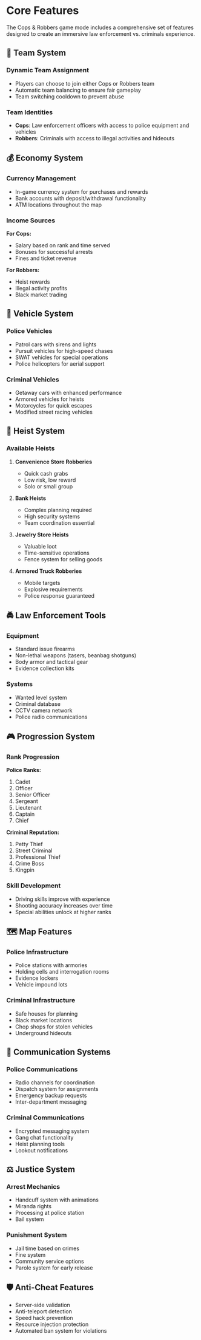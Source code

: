 # Core Features

The Cops & Robbers game mode includes a comprehensive set of features designed to create an immersive law enforcement vs. criminals experience.

## 🎯 Team System

### Dynamic Team Assignment
- Players can choose to join either Cops or Robbers team
- Automatic team balancing to ensure fair gameplay
- Team switching cooldown to prevent abuse

### Team Identities
- **Cops**: Law enforcement officers with access to police equipment and vehicles
- **Robbers**: Criminals with access to illegal activities and hideouts

## 💰 Economy System

### Currency Management
- In-game currency system for purchases and rewards
- Bank accounts with deposit/withdrawal functionality
- ATM locations throughout the map

### Income Sources
**For Cops:**
- Salary based on rank and time served
- Bonuses for successful arrests
- Fines and ticket revenue

**For Robbers:**
- Heist rewards
- Illegal activity profits
- Black market trading

## 🚗 Vehicle System

### Police Vehicles
- Patrol cars with sirens and lights
- Pursuit vehicles for high-speed chases
- SWAT vehicles for special operations
- Police helicopters for aerial support

### Criminal Vehicles
- Getaway cars with enhanced performance
- Armored vehicles for heists
- Motorcycles for quick escapes
- Modified street racing vehicles

## 🏪 Heist System

### Available Heists
1. **Convenience Store Robberies**
   - Quick cash grabs
   - Low risk, low reward
   - Solo or small group

2. **Bank Heists**
   - Complex planning required
   - High security systems
   - Team coordination essential

3. **Jewelry Store Heists**
   - Valuable loot
   - Time-sensitive operations
   - Fence system for selling goods

4. **Armored Truck Robberies**
   - Mobile targets
   - Explosive requirements
   - Police response guaranteed

## 🚔 Law Enforcement Tools

### Equipment
- Standard issue firearms
- Non-lethal weapons (tasers, beanbag shotguns)
- Body armor and tactical gear
- Evidence collection kits

### Systems
- Wanted level system
- Criminal database
- CCTV camera network
- Police radio communications

## 🎮 Progression System

### Rank Progression
**Police Ranks:**
1. Cadet
2. Officer
3. Senior Officer
4. Sergeant
5. Lieutenant
6. Captain
7. Chief

**Criminal Reputation:**
1. Petty Thief
2. Street Criminal
3. Professional Thief
4. Crime Boss
5. Kingpin

### Skill Development
- Driving skills improve with experience
- Shooting accuracy increases over time
- Special abilities unlock at higher ranks

## 🗺️ Map Features

### Police Infrastructure
- Police stations with armories
- Holding cells and interrogation rooms
- Evidence lockers
- Vehicle impound lots

### Criminal Infrastructure
- Safe houses for planning
- Black market locations
- Chop shops for stolen vehicles
- Underground hideouts

## 📱 Communication Systems

### Police Communications
- Radio channels for coordination
- Dispatch system for assignments
- Emergency backup requests
- Inter-department messaging

### Criminal Communications
- Encrypted messaging system
- Gang chat functionality
- Heist planning tools
- Lookout notifications

## ⚖️ Justice System

### Arrest Mechanics
- Handcuff system with animations
- Miranda rights
- Processing at police station
- Bail system

### Punishment System
- Jail time based on crimes
- Fine system
- Community service options
- Parole system for early release

## 🛡️ Anti-Cheat Features

- Server-side validation
- Anti-teleport detection
- Speed hack prevention
- Resource injection protection
- Automated ban system for violations